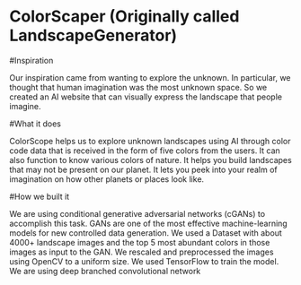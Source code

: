 # ColorScaper (Originally called LandscapeGenerator)

#Inspiration

Our inspiration came from wanting to explore the unknown. In particular, we thought that human imagination was the most unknown space. So we created an AI website that can visually express the landscape that people imagine. 

#What it does

ColorScope helps us to explore unknown landscapes using AI through color code data that is received in the form of five colors from the users. It can also function to know various colors of nature. It helps you build landscapes that may not be present on our planet. It lets you peek into your realm of imagination on how other planets or places look like.

#How we built it

We are using conditional generative adversarial networks (cGANs) to accomplish this task. GANs are one of the most effective machine-learning models for new controlled data generation. We used a Dataset with about 4000+ landscape images and the top 5 most abundant colors in those images as input to the GAN. We rescaled and preprocessed the images using OpenCV to a uniform size. We used TensorFlow to train the model. We are using deep branched convolutional network
